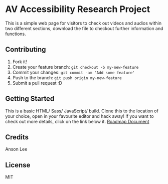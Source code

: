 # AV Accessibility Research Project
This is a simple web page for visitors to check out videos and audios within two different sections, download the file to checkout further information and functions.  
## Contributing
1. Fork it!
2. Create your feature branch: `git checkout -b my-new-feature`
3. Commit your changes: `git commit -am 'Add some feature'`
4. Push to the branch: `git push origin my-new-feature`
5. Submit a pull request :D
## Getting Started
This is a basic HTML/ Sass/ JavaScript/ build.
Clone this to the location of your choice, open in your favourite editor and hack away!  If you want to check out more details, click on the link below it. [Roadmap Document](https://docs.google.com/document/d/1tTf1KSMsOhALakJQbHo42rYKttzo7gsqBazfPVick6s/edit?usp=sharing)
## Credits
Anson Lee
## License
MIT
